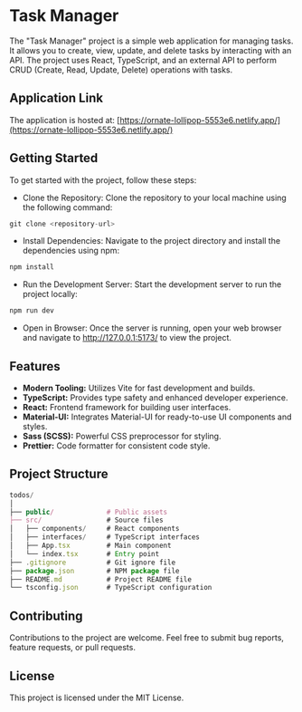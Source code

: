 # Task Manager

The "Task Manager" project is a simple web application for managing tasks. It allows you to create, view, update, and delete tasks by interacting with an API. The project uses React, TypeScript, and an external API to perform CRUD (Create, Read, Update, Delete) operations with tasks.

## Application Link

The application is hosted at: [https://ornate-lollipop-5553e6.netlify.app/](https://ornate-lollipop-5553e6.netlify.app/)


## Getting Started

To get started with the project, follow these steps:

- Clone the Repository: Clone the repository to your local machine using the following command:

```js
git clone <repository-url>
```

- Install Dependencies: Navigate to the project directory and install the dependencies using npm:

```js
npm install
```

- Run the Development Server: Start the development server to run the project locally:

```js
npm run dev
```

- Open in Browser: Once the server is running, open your web browser and navigate to http://127.0.0.1:5173/ to view the project.

## Features
- **Modern Tooling:** Utilizes Vite for fast development and builds.
- **TypeScript:** Provides type safety and enhanced developer experience.
- **React:** Frontend framework for building user interfaces.
- **Material-UI:** Integrates Material-UI for ready-to-use UI components and styles.
- **Sass (SCSS):** Powerful CSS preprocessor for styling.
- **Prettier:** Code formatter for consistent code style.

## Project Structure

```js
todos/
│
├── public/             # Public assets
├── src/                # Source files
│   ├── components/     # React components
│   ├── interfaces/     # TypeScript interfaces
│   ├── App.tsx         # Main component
│   └── index.tsx       # Entry point
├── .gitignore          # Git ignore file
├── package.json        # NPM package file
├── README.md           # Project README file
└── tsconfig.json       # TypeScript configuration
```

## Contributing
Contributions to the project are welcome. Feel free to submit bug reports, feature requests, or pull requests.

## License
This project is licensed under the MIT License.
